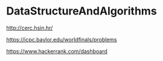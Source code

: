 # DataStructureAndAlgorithms

http://cerc.hsin.hr/

https://icpc.baylor.edu/worldfinals/problems

https://www.hackerrank.com/dashboard
